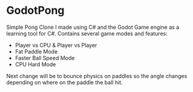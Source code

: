 # GodotPong

Simple Pong Clone I made using C# and the Godot Game engine as a learning tool for C#.
Contains several game modes and features:

- Player vs CPU & Player vs Player
- Fat Paddle Mode
- Faster Ball Speed Mode
- CPU Hard Mode

Next change will be to bounce physics on paddles so the angle changes depending on where on the paddle the ball hit.
